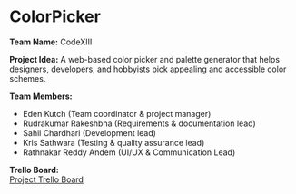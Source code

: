 # ColorPicker 

**Team Name:** CodeXIII

**Project Idea:**  A web-based color picker and palette generator that helps designers, developers, and hobbyists pick appealing and accessible color schemes.  

**Team Members:**  
- Eden Kutch (Team coordinator & project manager)
- Rudrakumar Rakeshbha (Requirements & documentation lead)
- Sahil Chardhari (Development lead)
- Kris Sathwara (Testing & quality assurance lead)
- Rathnakar Reddy Andem (UI/UX & Communication Lead)

**Trello Board:**  
[Project Trello Board](https://trello.com/b/NEOjRolN/group13-project)
